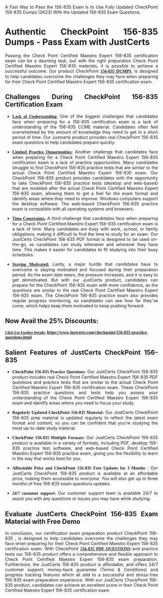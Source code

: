 <p dir="auto" style="text-align: justify;">A Fast Way to Pass the 156-835 Exam is to Use Fully Updated CheckPoint 156-835 Dumps (2K23) With the Updated 156-835 Exam Questions.</p>

<h1 style="text-align: justify;"><strong>Authentic CheckPoint 156-835 Dumps - Pass Exam with JustCerts</strong></h1>

<p style="text-align: justify;">Passing the Check Point Certified Maestro Expert 156-835 certification exam can be a daunting task, but with the right preparation Check Point Certified Maestro Expert 156-835 materials, it is possible to achieve a successful outcome. Our product CheckPoint <strong><a href="https://www.justcerts.com/checkpoint/156-835-practice-questions.html"><span style="font-family:Georgia,serif;"><u>156-835 DUMPS</u></span></a></strong>, is designed to help candidates overcome the challenges they may face when preparing for their Check Point Certified Maestro Expert 156-835 certification exam.</p>

<h2 style="text-align: justify;"><strong>Challenges During CheckPoint 156-835 Certification Exam</strong></h2>

<ul>
	<li style="text-align: justify;"><u><span style="font-family:Georgia,serif;"><strong>Lack of Understanding:</strong></span></u> One of the biggest challenges that candidates face when preparing for a 156-835 certification exam is a lack of understanding of the 156-835 CCME material. Candidates often feel overwhelmed by the amount of knowledge they need to get in a short period of time. Our Justcerts product provides real CheckPoint 156-835 exam questions to help candidates prepare quickly.</li>
</ul>

<ul>
	<li style="text-align: justify;"><u><span style="font-family:Georgia,serif;"><strong>Limited Practice Opportunities:</strong></span></u> Another challenge that candidates face when preparing for a Check Point Certified Maestro Expert 156-835 certification exam is a lack of practice opportunities. Many candidates struggle to find CheckPoint 156-835 practice tests that are similar to the actual Check Point Certified Maestro Expert 156-835 exam. Our CheckPoint 156-835 product provides candidates with the opportunity to take CheckPoint 156-835 practice tests (desktop and web-based) that are modeled after the actual Check Point Certified Maestro Expert 156-835 exam, allowing them to get a feel for the exam format and identify areas where they need to improve. Windows computers support the desktop software. The web-based CheckPoint 156-835 practice exam is compatible with all operating systems and browsers.</li>
</ul>

<ul>
	<li style="text-align: justify;"><u><span style="font-family:Georgia,serif;"><strong>Time Constraints:</strong></span></u> A third challenge that candidates face when preparing for a Check Point Certified Maestro Expert 156-835 certification exam is a lack of time. Many candidates are busy with work, school, or family obligations, making it difficult to find the time to study for an exam. Our JustCerts CheckPoint 156-835 PDF format is designed to be used on-the-go, so candidates can study whenever and wherever they have time. This makes it easier for candidates to fit studying into their busy schedules.</li>
</ul>

<ul>
	<li style="text-align: justify;"><u><span style="font-family:Georgia,serif;"><strong>Staying Motivated:</strong></span></u> Lastly, a major hurdle that candidates have to overcome is staying motivated and focused during their preparation period. As the exam date nears, the pressure increases, and it is easy to get demotivated. But with our JustCerts product, candidates can prepare for the CheckPoint 156-835 exam with more confidence, as the questions are similar to the real Check Point Certified Maestro Expert 156-835 exam. The CheckPoint 156-835 practice exam also provides regular progress monitoring, so candidates can see how far they've come, which helps keep them motivated to keep pushing forward.</li>
</ul>

<h2 style="text-align: justify;"><strong>Now Avail the 25% Discounts:</strong></h2>

<p><span style="font-size:12px;"><u><span style="font-family:Georgia,serif;"><strong>Click For Further Details:</strong></span></u></span><span style="font-size:14px;"><span style="font-family:Georgia,serif;"><strong> <a href="https://www.justcerts.com/checkpoint/156-835-practice-questions.html">https://www.justcerts.com/checkpoint/156-835-practice-questions.html</a></strong></span></span></p>

<h2 style="text-align: justify;"><strong>Salient Features of JustCerts CheckPoint 156-835</strong></h2>

<ul>
	<li style="text-align: justify;"><span style="font-family:Georgia,serif;"><strong>CheckPoint 156-835 Practice Questions:</strong></span> Our JustCerts CheckPoint 156-835 product includes real Check Point Certified Maestro Expert 156-835 PDF questions and practice tests that are similar to the actual Check Point Certified Maestro Expert 156-835 certification exam. These CheckPoint 156-835 practice questions and tests help you assess your understanding of the Check Point Certified Maestro Expert 156-835 exam and identify areas where you need to focus your study.</li>
</ul>

<ul>
	<li style="text-align: justify;"><span style="font-family:Georgia,serif;"><strong>Regularly Updated CheckPoint 156-835 Material:</strong></span> Our JustCerts CheckPoint 156-835 prep material is updated regularly to reflect the latest exam format and content, so you can be confident that you're studying the most up-to-date study material.</li>
</ul>

<ul>
	<li style="text-align: justify;"><span style="font-family:Georgia,serif;"><strong>CheckPoint 156-835 Multiple Formats:</strong></span> Our JustCerts CheckPoint 156-835 product is available in a variety of formats, including PDF, desktop 156-835 practice test software, and web-based Check Point Certified Maestro Expert 156-835 practice exam, giving you the flexibility to learn in the way that works best for you.</li>
</ul>

<ul>
	<li style="text-align: justify;"><span style="font-family:Georgia,serif;"><strong>Affordable Price and CheckPoint 156-835 Free Updates for 3 Months</strong></span> : Our JustCerts CheckPoint 156-835 product is available at an affordable price, making them accessible to everyone. You will also get up to three months of free 156-835 exam questions updates.</li>
</ul>

<ul>
	<li style="text-align: justify;"><span style="font-family:Georgia,serif;"><strong>24/7 customer support:</strong></span> Our customer support team is available 24/7 to assist you with any questions or issues you may have while studying.</li>
</ul>

<h2 style="text-align: justify;"><strong>Evaluate JustCerts CheckPoint 156-835 Exam Material with Free Demo</strong></h2>

<p style="text-align: justify;">In conclusion, our certification exam preparation product CheckPoint 156-835 , is designed to help candidates overcome the challenges they may face when preparing for their Check Point Certified Maestro Expert 156-835 certification exam. With CheckPoint <a href="https://www.justcerts.com/checkpoint/156-835-practice-questions.html"><u><strong><span style="font-family:Georgia,serif;">156-835 PDF QUESTIONS</span></strong></u></a> and practice tests our 156-835 product offers a comprehensive and flexible approach to Check Point Certified Maestro Expert 156-835 exam preparation. Furthermore, the JustCerts 156-835 product is affordable, and offers 24/7 customer support, money-back guarantee (Terms & Conditions) and progress tracking features which all add to a successful and stress-free 156-835 exam preparation experience. With our JustCerts CheckPoint 156-835 product, candidates can achieve an excellent score in their Check Point Certified Maestro Expert 156-835 certification exam.</p>
  

